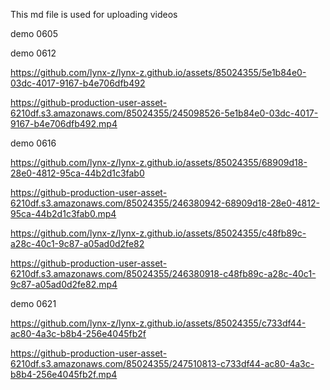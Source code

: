 This md file is used for uploading videos

demo 0605



demo 0612

https://github.com/lynx-z/lynx-z.github.io/assets/85024355/5e1b84e0-03dc-4017-9167-b4e706dfb492

https://github-production-user-asset-6210df.s3.amazonaws.com/85024355/245098526-5e1b84e0-03dc-4017-9167-b4e706dfb492.mp4


demo 0616


https://github.com/lynx-z/lynx-z.github.io/assets/85024355/68909d18-28e0-4812-95ca-44b2d1c3fab0

https://github-production-user-asset-6210df.s3.amazonaws.com/85024355/246380942-68909d18-28e0-4812-95ca-44b2d1c3fab0.mp4

https://github.com/lynx-z/lynx-z.github.io/assets/85024355/c48fb89c-a28c-40c1-9c87-a05ad0d2fe82

https://github-production-user-asset-6210df.s3.amazonaws.com/85024355/246380918-c48fb89c-a28c-40c1-9c87-a05ad0d2fe82.mp4



demo 0621


https://github.com/lynx-z/lynx-z.github.io/assets/85024355/c733df44-ac80-4a3c-b8b4-256e4045fb2f

https://github-production-user-asset-6210df.s3.amazonaws.com/85024355/247510813-c733df44-ac80-4a3c-b8b4-256e4045fb2f.mp4



